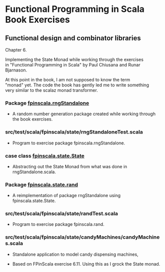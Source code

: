 # Functional Programming in Scala Book Exercises

## Functional design and combinator libraries

Chapter 6.

Implementing the State Monad while working through the exercises<br>
in "Functional Programming in Scala" by Paul Chiusana and
Runar Bjarnason.

At this point in the book, I am not supposed to know the term<br>
"monad" yet.  The code the book has gently led me to write something<br>
very similar to the scalaz monad transformer.

### Package [fpinscala.rngStandalone](rngStandalone.scala)
* A random number generation package created
  while working through the book exercises.

### src/test/scala/fpinscala/state/rngStandaloneTest.scala
* Program to exercise package fpinscala.rngStandalone.

### case class [fpinscala.state.State](State.scala)
* Abstracting out the State Monad from
  what was done in rngStandalone.scala.

### Package [fpinscala.state.rand](rand/)
* A reimplementation of package rngStandalone
  using fpinscala.state.State. 

### src/test/scala/fpinscala/state/randTest.scala
* Program to exercise package fpinscala.rand.

### src/test/scala/fpinscala/state/candyMachines/candyMachines.scala
* Standalone application to model candy dispensing machines, 

* Based on FPinScala exercise 6.11.  Using this
  as I grock the State monad.
